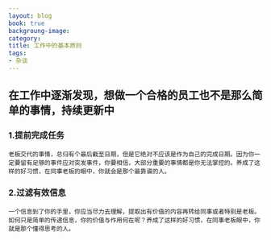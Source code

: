 ```yaml
---
layout: blog
book: true
backgroung-image: 
category:
title: 工作中的基本原则
tags: 
- 杂谈
---
```


## 在工作中逐渐发现，想做一个合格的员工也不是那么简单的事情，持续更新中

### 1.提前完成任务
	老板交代的事情，总归有个最后截至日期，但是它绝对不应该是作为自己的完成日期。因为你一定要留有足够的事件应对突发事件，你要相信，大部分重要的事情都是你无法掌控的。养成了这样的好习惯，在同事老板的眼中，你就会是那个最靠谱的人。

### 2.过滤有效信息
	一个信息到了你的手里，你应当尽力去理解，提取出有价值的内容再转给同事或者特别是老板。如何只是简单的传递信息，你的价值与作用何在呢？养成了这样的好习惯，在同事老板眼中，你就是那个懂得思考的人。